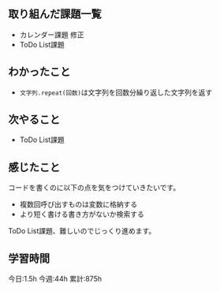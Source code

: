 ## 取り組んだ課題一覧
- カレンダー課題 修正
- ToDo List課題
	
## わかったこと

- `文字列.repeat(回数)`は文字列を回数分繰り返した文字列を返す






## 次やること
- ToDo List課題


## 感じたこと
コードを書くのに以下の点を気をつけていきたいです。
- 複数回呼び出すものは変数に格納する
- より短く書ける書き方がないか検索する

ToDo List課題、難しいのでじっくり進めます。


## 学習時間
今日:1.5h
今週:44h 
累計:875h